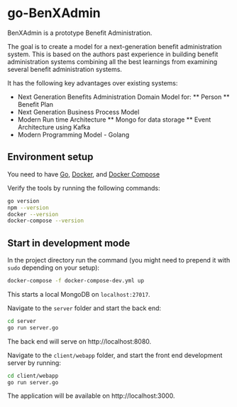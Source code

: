 # go-BenXAdmin

BenXAdmin is a prototype Benefit Administration.

The goal is to create a model for a next-generation benefit administration system.
This is based on the authors past experience in building benefit administration systems combining all the best learnings from examining several benefit administration systems.

It has the following key advantages over existing systems:
* Next Generation Benefits Administration Domain Model for:
** Person
** Benefit Plan
* Next Generation Business Process Model
* Modern Run time Architecture 
** Mongo for data storage
** Event Architecture using Kafka
* Modern Programming Model - Golang


## Environment setup

You need to have [Go](https://golang.org/),
[Docker](https://www.docker.com/), and
[Docker Compose](https://docs.docker.com/compose/)


Verify the tools by running the following commands:

```sh
go version
npm --version
docker --version
docker-compose --version
```


## Start in development mode

In the project directory run the command (you might
need to prepend it with `sudo` depending on your setup):
```sh
docker-compose -f docker-compose-dev.yml up
```

This starts a local MongoDB on `localhost:27017`.


Navigate to the `server` folder and start the back end:

```sh
cd server
go run server.go
```
The back end will serve on http://localhost:8080.

Navigate to the `client/webapp` folder, and start the front end development server by running:

```sh
cd client/webapp
go run server.go

```
The application will be available on http://localhost:3000.
 